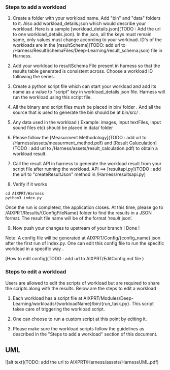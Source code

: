 ### Steps to add a workload

1. Create a folder with your workload name. Add "bin" and  "data" folders to it. Also add workload_details.json which would describe your workload. Here is a sample [workload_details.json](TODO : Add the url to one workload_details.json).
 In the json, all the keys must remain same, only values must change according to your workload. ID's of the workloads are in the [resultSchema](TODO: add url to /Harness/ResultSchemaFiles/Deep-Learning/result_schema.json) file in Harness.

2. Add your workload  to resultSchema File present in harness so that the results table generated is consistent across. Choose a workload ID following the series.

3. Create a python script file which can start your workload and add its name as a value to "script" key in workload_details.json file. Harness will run the workload using this script file.

4. All the binary and script files mush be placed in bin/ folder . And all the source that is used to generate the bin should be at bin/src/ .

5. Any data used in the workload ( Example: images, input textFiles, input sound files etc) should be placed in data/ folder

6. Please follow the [Measurment Methodology](TODO : add url to /Harness/assets/measurment_method.pdf) and [Result Caluculation](TODO : add url to /Harness/assets/result_calculation.pdf) to obtain a workload result.

7. Call the result API in harness to generate the workload result from your script file after running the workload.
  API ==> [resultapi.py](TODO : add the url to "createResultJson" method in /Harness/resultsapi.py)

8. Verify if it works

```
cd AIXPRT/Harness
python3 index.py

```
Once the run is completed, the application closes. At this time, please go to /AIXPRT/Results/{ConfigFileName} folder to find the results in a JSON format. The result file name will be of the format ‘<Deep-Learning>_result_<time stamp>.json’.

9. Now push your changes to upstream of your branch ! Done !


Note: A config file will be generated at AIXPRT/Config/{config_name}.json after the first run of index.py. One can edit this config file to run the specific workload in a specific way .

[How to edit config](TODO : add url to  AIXPRT/EditConfig.md file )

### Steps to edit a workload

Users are allowed to edit the scripts of workload but are required to share the scripts along with the results. Below are the steps to edit a workload

1. Each workload has a script file at AIXPRT/Modules/Deep-Learning/workloads/{workloadName}/bin/{run_task.py}. This script takes care of triggering the workload script.

2. One can choose to run a custom script at this point by editing it.

3. Please make sure the workload scripts follow the guidelines as described in the "Steps to add a workload" section of this document.

## UML
![alt text](TODO: add the url to  AIXPRT/Harness/assets/HarnessUML.pdf)
